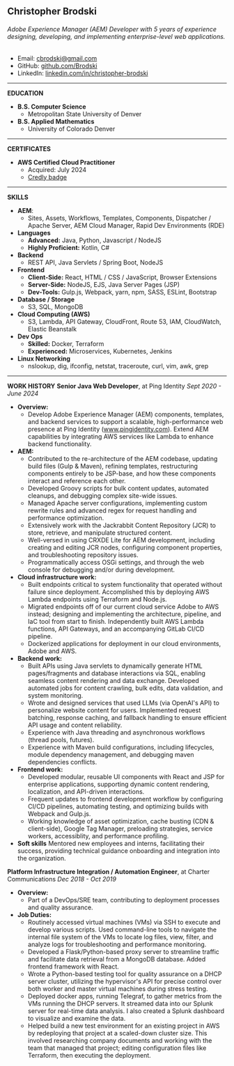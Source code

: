 ## Christopher Brodski
###### Adobe Experience Manager (AEM) Developer with 5 years of experience designing, developing, and implementing enterprise-level web applications.
- Email: cbrodski@gmail.com
- GitHub: [github.com/Brodski](https://github.com/Brodski)
- LinkedIn: [linkedin.com/in/christopher-brodski](https://www.linkedin.com/in/christopher-brodski)

---

**EDUCATION**

- **B.S. Computer Science**
  - Metropolitan State University of Denver
- **B.S. Applied Mathematics**
  - University of Colorado Denver

---
  
**CERTIFICATES**
- **AWS Certified Cloud Practitioner**
  - Acquired: July 2024
  - [Credly badge](https://www.credly.com/badges/6dca7d30-79c0-4e74-8396-35c2db85ffc9/public_url)

---

**SKILLS**
- **AEM**: 
  - Sites, Assets, Workflows, Templates, Components, Dispatcher / Apache Server, AEM Cloud Manager, Rapid Dev Environments (RDE)
- **Languages**
  - **Advanced:** Java, Python, Javascript / NodeJS
  - **Highly Proficient:** Kotlin, C#
- **Backend**
  - REST API, Java Servlets / Spring Boot, NodeJS
- **Frontend**
  - **Client-Side:** React, HTML / CSS / JavaScript, Browser Extensions
  - **Server-Side:** NodeJS, EJS, Java Server Pages (JSP)
  - **Dev-Tools:** Gulp.js, Webpack, yarn, npm, SASS, ESLint, Bootstrap
- **Database / Storage**
  - S3, SQL, MongoDB
- **Cloud Computing (AWS)**
  - S3, Lambda, API Gateway, CloudFront, Route 53, IAM, CloudWatch, Elastic Beanstalk
- **Dev Ops**
  - **Skilled:** Docker, Terraform
  - **Experienced:** Microservices, Kubernetes, Jenkins
- **Linux Networking**
  - nslookup, dig, ifconfig, netstat, traceroute, curl, vim, awk, grep

---
**WORK HISTORY**
**Senior Java Web Developer**, at Ping Identity
*Sept 2020 - June 2024*
  - **Overview:** 
    - Develop Adobe Experience Manager (AEM) components, templates, and backend services to support a scalable, high-performance web presence at Ping Identity (www.pingidentity.com). Extend AEM capabilities by integrating AWS services like Lambda to enhance backend functionality.
  - **AEM:**
    - Contributed to the re-architecture of the AEM codebase, updating build files (Gulp & Maven), refining templates, restructuring components entirely to be JSP-base, and how these components interact and reference each other.
    - Developed Groovy scripts for bulk content updates, automated cleanups, and debugging complex site-wide issues.
    - Managed Apache server configurations, implementing custom rewrite rules and advanced regex for request handling and performance optimization.
    - Extensively work with the Jackrabbit Content Repository (JCR) to store, retrieve, and manipulate structured content.
    - Well-versed in using CRXDE Lite for AEM development, including creating and editing JCR nodes, configuring component properties, and troubleshooting repository issues.
    - Programmatically access OSGi settings, and through the web console for debugging and/or during development.
 - **Cloud infrastructure work:**
    - Built endpoints critical to system functionality that operated without failure since deployment. Accomplished this by deploying AWS Lambda endpoints using Terraform and Node.js.
    - Migrated endpoints off of our current cloud service Adobe to AWS instead; designing and implementing the architecture, pipeline, and IaC tool from start to finish. Independently built AWS Lambda functions, API Gateways, and an accompanying GitLab CI/CD pipeline.
    - Dockerized applications for deployment in our cloud environments, Adobe and AWS.
  - **Backend work:** 
    - Built APIs using Java servlets to dynamically generate HTML pages/fragments and database interactions via SQL, enabling seamless content rendering and data exchange. Developed automated jobs for content crawling, bulk edits, data validation, and system monitoring.
    - Wrote and designed services that used LLMs (via OpenAI's API) to personalize website content for users. Implemented request batching, response caching, and fallback handling to ensure efficient API usage and content reliability.
    - Experience with Java threading and asynchronous workflows (thread pools, futures). 
    - Experience with Maven build configurations, including lifecycles, module dependency management, and debugging maven dependencies conflicts.
  - **Frontend work:** 
    - Developed modular, reusable UI components with React and JSP for enterprise applications, supporting dynamic content rendering, localization, and API-driven interactions.
    - Frequent updates to frontend development workflow by configuring CI/CD pipelines, automating testing, and optimizing builds with Webpack and Gulp.js.
    - Working knowledge of asset optimization, cache busting (CDN & client-side), Google Tag Manager, preloading strategies, service workers, accessiblity, and performance profiling.
  - **Soft skills** Mentored new employees and interns, facilitating their success, providing technical guidance onboarding and integration into the organization.

**Platform Infrastructure Integration / Automation Engineer**, at Charter Communications
*Dec 2018 - Oct 2019*
  - **Overview:**
    - Part of a DevOps/SRE team, contributing to deployment processes and quality assurance.
  - **Job Duties:**
    - Routinely accessed virtual machines (VMs) via SSH to execute and develop various scripts. Used command-line tools to navigate the internal file system of the VMs to locate log files, view, filter, and analyze logs for troubleshooting and performance monitoring.
    - Developed a Flask/Python-based proxy server to streamline traffic and facilitate data retrieval from a MongoDB database. Added frontend framework with React. 
    - Wrote a Python-based testing tool for quality assurance on a DHCP server cluster, utilizing the hypervisor's API for precise control over both worker and master virtual machines during stress testing.
    - Deployed docker apps, running Telegraf, to gather metrics from the VMs running the DHCP servers. It streamed data into our Splunk server for real-time data analysis. I also created a Splunk dashboard to visualize and examine the data.
    - Helped build a new test environment for an existing project in AWS by redeploying that project at a scaled-down cluster size. This involved researching company documents and working with the team that managed that project; editing configuration files like Terraform, then executing the deployment. 